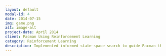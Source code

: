 ```yaml
---
layout: default
modal-id: 4
date: 2014-07-15
img: game.png
alt: image-alt
project-date: April 2014
client: Pacman Using Reinforcement Learning
category: Reinforcement Learning
description: Implemented informed state-space search to guide Pacman through a maze efficiently. Search algorithm includes Breadth First Search, Depth First Search, Uniform Cost Search, and A* Search. Implemented reinforcement learning Pacman. The project was implemented using Python.
---
```

